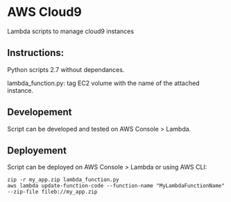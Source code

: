 # AWS Cloud9

Lambda scripts to manage cloud9 instances

## Instructions:


Python scripts 2.7 without dependances.

lambda_function.py: tag EC2 volume with the name of the attached instance.


## Developement

Script can be developed and tested on AWS Console > Lambda.


## Deployement 

Script can be deployed on AWS Console > Lambda or using AWS CLI:
```
zip -r my_app.zip lambda_function.py
aws lambda update-function-code --function-name "MyLambdaFunctionName" --zip-file fileb://my_app.zip
```